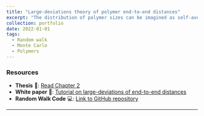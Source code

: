 ```yaml
---
title: "Large-deviations theory of polymer end-to-end distances"
excerpt: "The distribution of polymer sizes can be imagined as self-avoiding random walks. <br/><img src='/images/randomwalk.jpeg' width='300' height='400'>"
collection: portfolio
date: 2022-01-01
tags:
  - Random walk
  - Monte Carlo
  - Polymers
---
```


### Resources

- **Thesis** 📄: [Read Chapter 2](https://www.proquest.com/docview/3060673874?fromopenview=true&pq-origsite=gscholar&sourcetype=Dissertations%20&%20Theses)
- **White paper** 📄: [Tutorial on large-deviations of end-to-end distances](/files/endtoend.pdf)
- **Random Walk Code** 💻: [Link to GitHub repository](https://github.com/emainas/SelfAvoidingRandomWalk.git)

---